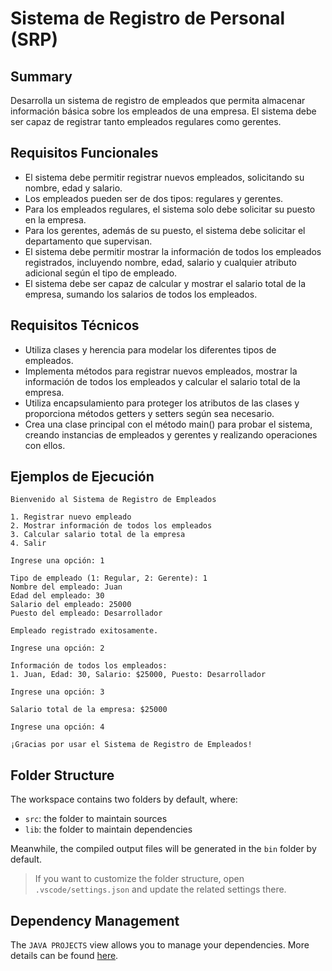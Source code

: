 # Sistema de Registro de Personal (SRP)

## Summary

Desarrolla un sistema de registro de empleados que permita almacenar información básica sobre los empleados de una empresa. El sistema debe ser capaz de registrar tanto empleados regulares como gerentes.

## Requisitos Funcionales

- El sistema debe permitir registrar nuevos empleados, solicitando su nombre, edad y salario.
- Los empleados pueden ser de dos tipos: regulares y gerentes.
- Para los empleados regulares, el sistema solo debe solicitar su puesto en la empresa.
- Para los gerentes, además de su puesto, el sistema debe solicitar el departamento que supervisan.
- El sistema debe permitir mostrar la información de todos los empleados registrados, incluyendo nombre, edad, salario y cualquier atributo adicional según el tipo de empleado.
- El sistema debe ser capaz de calcular y mostrar el salario total de la empresa, sumando los salarios de todos los empleados.

## Requisitos Técnicos

- Utiliza clases y herencia para modelar los diferentes tipos de empleados.
- Implementa métodos para registrar nuevos empleados, mostrar la información de todos los empleados y calcular el salario total de la empresa.
- Utiliza encapsulamiento para proteger los atributos de las clases y proporciona métodos getters y setters según sea necesario.
- Crea una clase principal con el método main() para probar el sistema, creando instancias de empleados y gerentes y realizando operaciones con ellos.

## Ejemplos de Ejecución
```
Bienvenido al Sistema de Registro de Empleados

1. Registrar nuevo empleado
2. Mostrar información de todos los empleados
3. Calcular salario total de la empresa
4. Salir

Ingrese una opción: 1

Tipo de empleado (1: Regular, 2: Gerente): 1
Nombre del empleado: Juan
Edad del empleado: 30
Salario del empleado: 25000
Puesto del empleado: Desarrollador

Empleado registrado exitosamente.

Ingrese una opción: 2

Información de todos los empleados:
1. Juan, Edad: 30, Salario: $25000, Puesto: Desarrollador

Ingrese una opción: 3

Salario total de la empresa: $25000

Ingrese una opción: 4

¡Gracias por usar el Sistema de Registro de Empleados!

```

## Folder Structure

The workspace contains two folders by default, where:

- `src`: the folder to maintain sources
- `lib`: the folder to maintain dependencies

Meanwhile, the compiled output files will be generated in the `bin` folder by default.

> If you want to customize the folder structure, open `.vscode/settings.json` and update the related settings there.

## Dependency Management

The `JAVA PROJECTS` view allows you to manage your dependencies. More details can be found [here](https://github.com/microsoft/vscode-java-dependency#manage-dependencies).
